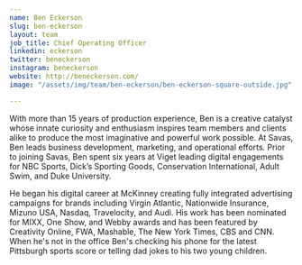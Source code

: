 ```yaml
---
name: Ben Eckerson
slug: ben-eckerson
layout: team
job_title: Chief Operating Officer
linkedin: eckerson
twitter: beneckerson
instagram: beneckerson
website: http://beneckerson.com/
image: "/assets/img/team/ben-eckerson/ben-eckerson-square-outside.jpg"

---
```


With more than 15 years of production experience, Ben is a creative catalyst whose innate curiosity and enthusiasm inspires team members and clients alike to produce the most imaginative and powerful work possible.  At Savas, Ben leads business development, marketing, and operational efforts. Prior to joining Savas, Ben spent six years at Viget leading digital engagements for NBC Sports, Dick’s Sporting Goods, Conservation International, Adult Swim, and Duke University.

He began his digital career at McKinney creating fully integrated advertising campaigns for brands including Virgin Atlantic, Nationwide Insurance, Mizuno USA, Nasdaq, Travelocity, and Audi. His work has been nominated for MIXX, One Show, and Webby awards and has been featured by Creativity Online, FWA, Mashable, The New York Times, CBS and CNN. When he's not in the office Ben's checking his phone for the latest Pittsburgh sports score or telling dad jokes to his two young children.
